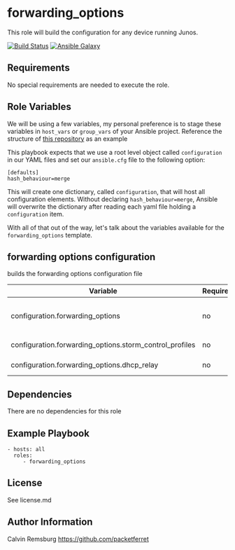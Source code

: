forwarding_options
=========

This role will build the configuration for any device running Junos.

[![Build Status](https://travis-ci.com/packetferret/juniper_build_config.svg?branch=master)](https://travis-ci.com/packetferret/juniper_build_config)
[![Ansible Galaxy](https://galaxy.ansible.com/packetferret/juniper_build_config)](https://galaxy.ansible.com/packetferret/juniper_build_config)


Requirements
------------

No special requirements are needed to execute the role.

Role Variables
--------------

We will be using a few variables, my personal preference is to stage these variables in `host_vars` or `group_vars` of your Ansible project. Reference the structure of [this repository](https://github.com/packetferret/Ansible-Campus-Fabric-Core-Distribution-CRB/tree/master/files/ansible) as an example

This playbook expects that we use a root level object called `configuration` in our YAML files and set our `ansible.cfg` file to the following option: 

```
[defaults]
hash_behaviour=merge
```

This will create one dictionary, called `configuration`, that will host all configuration elements. Without declaring `hash_behaviour=merge`, Ansible will overwrite the dictionary after reading each yaml file holding a `configuration` item.

With all of that out of the way, let's talk about the variables available for the `forwarding_options` template.

## forwarding options configuration

builds the forwarding options configuration file

| Variable | Required | Default | Choices | Comments |
|---|---|---|---|---|
| configuration.forwarding_options | no | n/a | n/a | dictionary that hosts all forwarding_options-related items |
| configuration.forwarding_options.storm_control_profiles | no | n/a | n/a | dictionary that hosts storm control items |
| configuration.forwarding_options.dhcp_relay | no | n/a | n/a | dictionary that hosts all DHCP relay items |

Dependencies
------------

There are no dependencies for this role

Example Playbook
----------------


    - hosts: all
      roles:
         - forwarding_options

License
-------

See license.md

Author Information
------------------

Calvin Remsburg
https://github.com/packetferret
